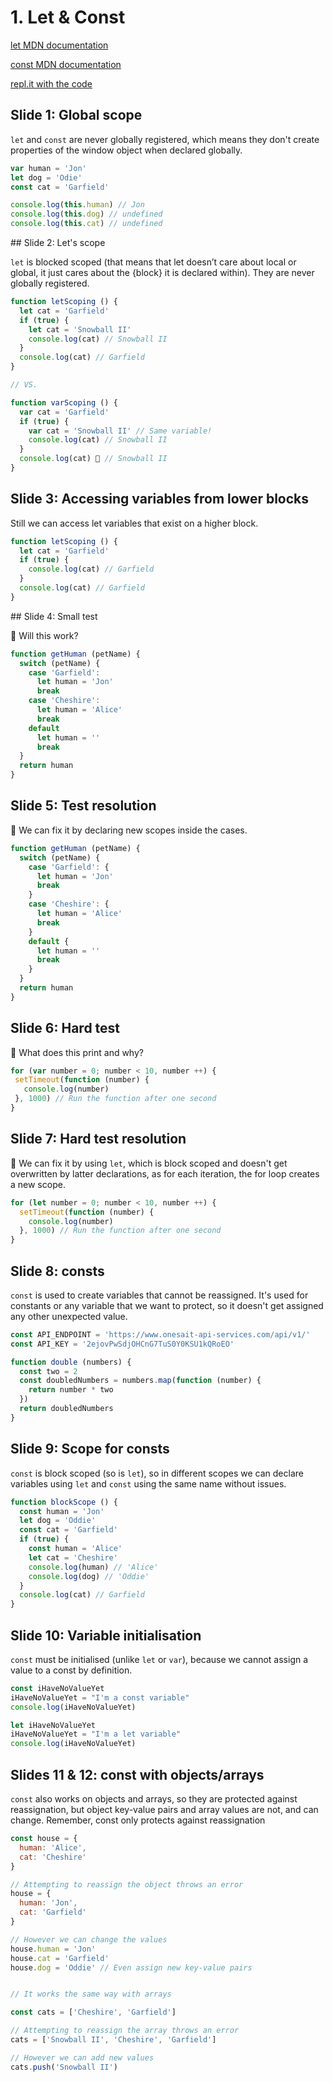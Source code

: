 # 1. Let & Const

[let MDN documentation](https://developer.mozilla.org/en-US/docs/Web/JavaScript/Reference/Statements/let)

[const MDN documentation](https://developer.mozilla.org/en-US/docs/Web/JavaScript/Reference/Statements/const)

[repl.it with the code](https://repl.it/@pedro_rodalia/1-Let-and-Const)


## Slide 1: Global scope

`let` and `const` are never globally registered, which means they don't create properties of the window object when declared globally.

```js
var human = 'Jon'
let dog = 'Odie'
const cat = 'Garfield'

console.log(this.human) // Jon
console.log(this.dog) // undefined
console.log(this.cat) // undefined
```


## Slide 2: Let's scope

`let` is blocked scoped (that means that let doesn’t care about local or global, it just cares about the {block} it is declared within). They are never globally registered.

```js
function letScoping () {
  let cat = 'Garfield'
  if (true) {
    let cat = 'Snowball II'
    console.log(cat) // Snowball II
  }
  console.log(cat) // Garfield
}

// VS.

function varScoping () {
  var cat = 'Garfield'
  if (true) {
    var cat = 'Snowball II' // Same variable!
    console.log(cat) // Snowball II
  }
  console.log(cat) 🤔 // Snowball II
}
```


## Slide 3: Accessing variables from lower blocks

Still we can access let variables that exist on a higher block.

```js
function letScoping () {
  let cat = 'Garfield'
  if (true) {
    console.log(cat) // Garfield
  }
  console.log(cat) // Garfield
}
```


## Slide 4: Small test

🤔 Will this work?

```js
function getHuman (petName) {
  switch (petName) {
    case 'Garfield':
      let human = 'Jon'
      break
    case 'Cheshire':
      let human = 'Alice'
      break
    default
      let human = ''
      break
  }
  return human
}
```


## Slide 5: Test resolution

🎉 We can fix it by declaring new scopes inside the cases.

```js
function getHuman (petName) {
  switch (petName) {
    case 'Garfield': {
      let human = 'Jon'
      break
    }
    case 'Cheshire': {
      let human = 'Alice'
      break
    }
    default {
      let human = ''
      break
  	}
  }
  return human
}
```


## Slide 6: Hard test

🤔 What does this print and why?

 ```js
for (var number = 0; number < 10, number ++) {
  setTimeout(function (number) {
    console.log(number)
  }, 1000) // Run the function after one second
}
```


## Slide 7: Hard test resolution

🎉 We can fix it by using `let`, which is block scoped and doesn't get overwritten by latter declarations, as for each iteration, the for loop creates a new scope.

```js
for (let number = 0; number < 10, number ++) {
  setTimeout(function (number) {
    console.log(number)
  }, 1000) // Run the function after one second
}
```


## Slide 8: consts

`const` is used to create variables that cannot be reassigned. It's used for constants or any variable that we want to protect, so it doesn't get assigned any other unexpected value.

```js
const API_ENDPOINT = 'https://www.onesait-api-services.com/api/v1/'
const API_KEY = '2ejovPwSdjOHCnG7TuS0Y0KSU1kQRoEO'

function double (numbers) {
  const two = 2
  const doubledNumbers = numbers.map(function (number) {
  	return number * two
  })
  return doubledNumbers
}
```


## Slide 9: Scope for consts

`const` is block scoped (so is `let`), so in different scopes we can declare
variables using `let` and `const` using the same name without issues.

```js
function blockScope () {
  const human = 'Jon'
  let dog = 'Oddie'
  const cat = 'Garfield'
  if (true) {
    const human = 'Alice'
    let cat = 'Cheshire'
    console.log(human) // 'Alice'
    console.log(dog) // 'Oddie'
  }
  console.log(cat) // Garfield
}
```


## Slide 10: Variable initialisation

`const` must be initialised (unlike `let` or `var`), because we cannot assign a value to a const by definition.

```js
const iHaveNoValueYet
iHaveNoValueYet = "I'm a const variable"
console.log(iHaveNoValueYet)

let iHaveNoValueYet
iHaveNoValueYet = "I'm a let variable"
console.log(iHaveNoValueYet)
```


## Slides 11 & 12: const with objects/arrays

`const` also works on objects and arrays, so they are protected against reassignation, but object key-value pairs and array values are not, and can
change. Remember, const only protects against reassignation

```js
const house = {
  human: 'Alice',
  cat: 'Cheshire'
}

// Attempting to reassign the object throws an error
house = {
  human: 'Jon',
  cat: 'Garfield'
}

// However we can change the values
house.human = 'Jon'
house.cat = 'Garfield'
house.dog = 'Oddie' // Even assign new key-value pairs


// It works the same way with arrays

const cats = ['Cheshire', 'Garfield']

// Attempting to reassign the array throws an error
cats = ['Snowball II', 'Cheshire', 'Garfield']

// However we can add new values
cats.push('Snowball II')
```
